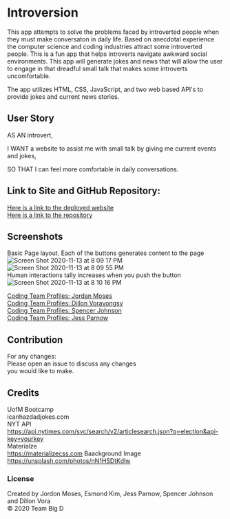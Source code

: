# Introversion
This app attempts to solve the problems faced by introverted people when they must make conversaton in daily life.  Based on anecdotal experience the computer science and coding industries attract some introverted people.  This is a fun app that helps introverts navigate awkward social environments. This app will generate jokes and news that will allow the user to engage in that dreadful small talk that makes some introverts uncomfortable.<br>

The app utilizes HTML, CSS, JavaScript, and two web based API's to provide jokes and current news stories. <br>   

## User Story
AS AN introvert,<br>

I WANT a website to assist me with small talk by giving me current events and jokes,<br>

SO THAT I can feel more comfortable in daily conversations.<br>

## Link to Site and GitHub Repository:
[Here is a link to the deployed website](https://dvorav.github.io/Project-1/)<br>
[Here is a link to the repository](https://github.com/dvorav/Project-1)<br>

## Screenshots
Basic Page layout. Each of the buttons generates content to the page<br>
![Screen Shot 2020-11-13 at 8 09 17 PM](https://user-images.githubusercontent.com/71057611/99136737-598f3880-25ec-11eb-8463-e5c9350cd4b2.png)<br>
![Screen Shot 2020-11-13 at 8 09 55 PM](https://user-images.githubusercontent.com/71057611/99136740-5dbb5600-25ec-11eb-8ed6-ff094ffb93ae.png)<br>
Human interactions tally increases when you push the button<br>
![Screen Shot 2020-11-13 at 8 10 16 PM](https://user-images.githubusercontent.com/71057611/99136742-614edd00-25ec-11eb-823f-846fdce49e03.png)<br>

[Coding Team Profiles: Jordan Moses](https://github.com/UrkelX)<br> 
[Coding Team Profiles: Dillon Voravongsy ](https://github.com/dvorav)<br> 
[Coding Team Profiles: Spencer Johnson](https://github.com/spencej123)<br> 
[Coding Team Profiles: Jess Parnow](https://github.com/jessparnow)<br> 

## Contribution
For any changes:<br>
Please open an issue to discuss any changes<br>
you would like to make.<br>

## Credits
UofM Bootcamp<br>
icanhazdadjokes.com<br>
NYT API <br>
    https://api.nytimes.com/svc/search/v2/articlesearch.json?q=election&api-key=yourkey<br>
Materialze <br>
    https://materializecss.com
Baackground Image<br>
    https://unsplash.com/photos/nN1HSDtKdlw


### License

Created by Jordon Moses, Esmond Kim, Jess Parnow, Spencer Johnson and Dillon Vora<br>
&copy; 2020 Team Big D